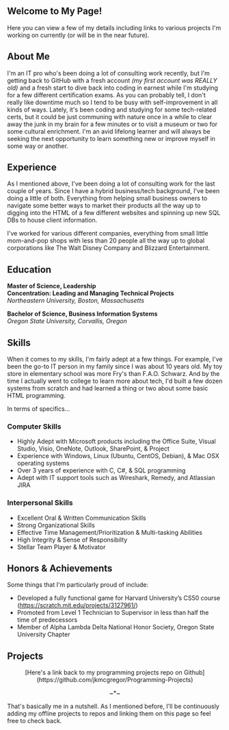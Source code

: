 ## Welcome to My Page!

Here you can view a few of my details including links to various projects I'm working on currently (or will be in the near future).

## About Me

I'm an IT pro who's been doing a lot of consulting work recently, but I'm getting back to GitHub with a fresh account _(my first account was REALLY old)_ and a fresh start to dive back into coding in earnest while I'm studying for a few different certification exams. As you can probably tell, I don't really like downtime much so I tend to be busy with self-improvement in all kinds of ways. Lately, it's been coding and studying for some tech-related certs, but it could be just communing with nature once in a while to clear away the junk in my brain for a few minutes or to visit a museum or two for some cultural enrichment. I'm an avid lifelong learner and will always be seeking the next opportunity to learn something new or improve myself in some way or another.

## Experience

As I mentioned above, I've been doing a lot of consulting work for the last couple of years. Since I have a hybrid business/tech background, I've been doing a little of both. Everything from helping small business owners to navigate some better ways to market their products all the way up to digging into the HTML of a few different websites and spinning up new SQL DBs to house client information.

I've worked for various different companies, everything from small little mom-and-pop shops with less than 20 people all the way up to global corporations like The Walt Disney Company and Blizzard Entertainment.

## Education

**Master of Science, Leadership**<br>
**Concentration: Leading and Managing Technical Projects**<br>
_Northeastern University, Boston, Massachusetts_<br>

**Bachelor of Science, Business Information Systems**<br>
_Oregon State University, Corvallis, Oregon_

## Skills

When it comes to my skills, I'm fairly adept at a few things. For example, I've been the go-to IT person in my family since I was about 10 years old. My toy store in elementary school was more Fry's than F.A.O. Schwarz. And by the time I actually went to college to learn more about tech, I'd built a few dozen systems from scratch and had learned a thing or two about some basic HTML programming.

In terms of specifics...

### Computer Skills

- Highly Adept with Microsoft products including the Office Suite, Visual Studio, Visio, OneNote, Outlook, SharePoint, & Project
- Experience with Windows, Linux (Ubuntu, CentOS, Debian), & Mac OSX operating systems
- Over 3 years of experience with C, C#, & SQL programming
- Adept with IT support tools such as Wireshark, Remedy, and Atlassian JIRA

### Interpersonal Skills

- Excellent Oral & Written Communication Skills
- Strong Organizational Skills
- Effective Time Management/Prioritization & Multi-tasking Abilities
- High Integrity & Sense of Responsibilty
- Stellar Team Player & Motivator

## Honors & Achievements

Some things that I'm particularly proud of include:

- Developed a fully functional game for Harvard University’s CS50 course (https://scratch.mit.edu/projects/3127961/)
- Promoted from Level 1 Technician to Supervisor in less than half the time of predecessors
- Member of Alpha Lambda Delta National Honor Society, Oregon State University Chapter

## Projects

<p align="center">[Here's a link back to my programming projects repo on Github](https://github.com/jkmcgregor/Programming-Projects)</p>

<p align="center">~*~</p>

That's basically me in a nutshell. As I mentioned before, I'll be continuously adding my offline projects to repos and linking them on this page so feel free to check back.
